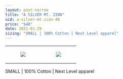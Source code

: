 ```yaml
---
layout: post-narrow
title: "A SILVER MT. ZION"
uid: a-silver-mt-zion-40
price: "$40"
date: 2021-01-29
sizing: "SMALL | 100% Cotton | Next Level apparel"
---
```




<table style="width:100%;"><tr><td style="vertical-align:top;">
      <figure class="tmblr-full" data-orig-height="2048" data-orig-width="1365" data-orig-src="https://concertshirts.netlify.app/shirts/0483/0483-01.jpg"><img src="https://64.media.tumblr.com/f293e3d5bc17aa41237d65e822bd3b18/fa65450153ae6784-dd/s540x810/9504b9e0506bdcbe2a85c068852ddd5a899421b5.jpg" data-orig-height="2048" data-orig-width="1365" data-orig-src="https://concertshirts.netlify.app/shirts/0483/0483-01.jpg"/></figure></td>
    <td style="vertical-align:top;">
      <figure class="tmblr-full" data-orig-height="2048" data-orig-width="1365" data-orig-src="https://concertshirts.netlify.app/shirts/0483/0483-02.jpg"><img src="https://64.media.tumblr.com/e48e83bcbdab5e297883d5f9a7fb8223/fa65450153ae6784-58/s540x810/be51e9c9837291650e5f062e7c1f5bb4e5a1686c.jpg" data-orig-height="2048" data-orig-width="1365" data-orig-src="https://concertshirts.netlify.app/shirts/0483/0483-02.jpg"/></figure></td>
  </tr></table><p>
  SMALL | 100% Cotton | Next Level apparel
</p>
